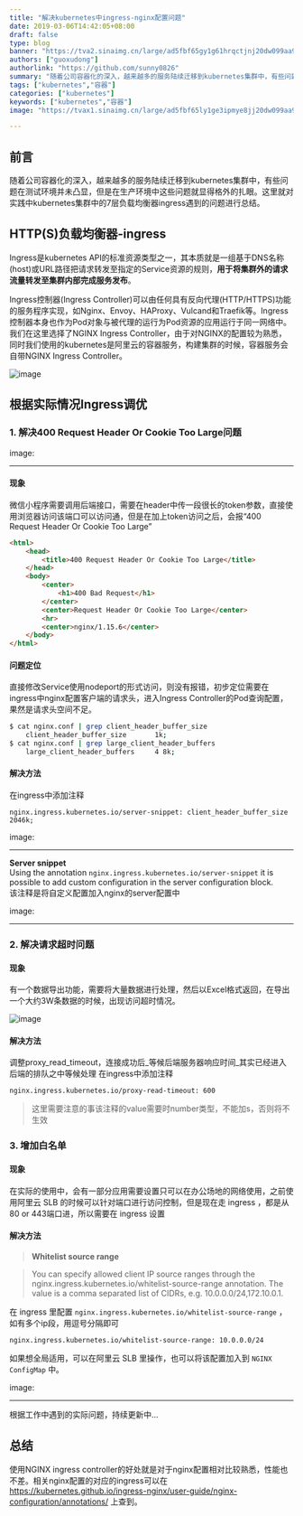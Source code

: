 ```yaml
---
title: "解决kubernetes中ingress-nginx配置问题"
date: 2019-03-06T14:42:05+08:00
draft: false
type: blog
banner: "https://tva2.sinaimg.cn/large/ad5fbf65gy1g61hrqctjnj20dw099aa9.jpg"
authors: ["guoxudong"]
authorlink: "https://github.com/sunny0826"
summary: "随着公司容器化的深入，越来越多的服务陆续迁移到kubernetes集群中，有些问题在测试环境并未凸显，但是在生产环境中这些问题就显得格外的扎眼。这里就对实践中kubernetes集群中的7层负载均衡器ingress遇到的问题进行总结。"
tags: ["kubernetes","容器"]
categories: ["kubernetes"]
keywords: ["kubernetes","容器"]
image: "https://tvax1.sinaimg.cn/large/ad5fbf65ly1ge3ipmye8jj20dw099aa9.jpg"

---
```

## 前言

随着公司容器化的深入，越来越多的服务陆续迁移到kubernetes集群中，有些问题在测试环境并未凸显，但是在生产环境中这些问题就显得格外的扎眼。这里就对实践中kubernetes集群中的7层负载均衡器ingress遇到的问题进行总结。

## HTTP(S)负载均衡器-ingress

Ingress是kubernetes API的标准资源类型之一，其本质就是一组基于DNS名称(host)或URL路径把请求转发至指定的Service资源的规则，**用于将集群外的请求流量转发至集群内部完成服务发布**。

Ingress控制器(Ingress Controller)可以由任何具有反向代理(HTTP/HTTPS)功能的服务程序实现，如Nginx、Envoy、HAProxy、Vulcand和Traefik等。Ingress控制器本身也作为Pod对象与被代理的运行为Pod资源的应用运行于同一网络中。我们在这里选择了NGINX Ingress Controller，由于对NGINX的配置较为熟悉，同时我们使用的kubernetes是阿里云的容器服务，构建集群的时候，容器服务会自带NGINX Ingress Controller。

![image](http://tva2.sinaimg.cn/large/ad5fbf65ly1g0t3yj7wecj20w50doab9.jpg)

## 根据实际情况Ingress调优

### 1. 解决400 Request Header Or Cookie Too Large问题
image:

---
    
#### 现象

微信小程序需要调用后端接口，需要在header中传一段很长的token参数，直接使用浏览器访问该端口可以访问通，但是在加上token访问之后，会报“400 Request Header Or Cookie Too Large”

```html
<html>
    <head>
        <title>400 Request Header Or Cookie Too Large</title>
    </head>
    <body>
        <center>
            <h1>400 Bad Request</h1>
        </center>
        <center>Request Header Or Cookie Too Large</center>
        <hr>
        <center>nginx/1.15.6</center>
    </body>
</html>
```

#### 问题定位

直接修改Service使用nodeport的形式访问，则没有报错，初步定位需要在ingress中nginx配置客户端的请求头，进入Ingress Controller的Pod查询配置，果然是请求头空间不足。

```bash
$ cat nginx.conf | grep client_header_buffer_size
    client_header_buffer_size       1k;
$ cat nginx.conf | grep large_client_header_buffers
    large_client_header_buffers     4 8k;
```

#### 解决方法

在ingress中添加注释

```nginx
nginx.ingress.kubernetes.io/server-snippet: client_header_buffer_size 2046k;
```
image:

---
**Server snippet**<br>Using the annotation ```nginx.ingress.kubernetes.io/server-snippet``` it is possible to add custom configuration in the server configuration block.
<br>该注释是将自定义配置加入nginx的server配置中

image:

---

### 2. 解决请求超时问题

#### 现象

有一个数据导出功能，需要将大量数据进行处理，然后以Excel格式返回，在导出一个大约3W条数据的时候，出现访问超时情况。

![image](https://tva2.sinaimg.cn/mw690/ad5fbf65ly1g0ubdwwzo5j21b30bjaat.jpg)

#### 解决方法

调整proxy_read_timeout，连接成功后_等候后端服务器响应时间_其实已经进入后端的排队之中等候处理
在ingress中添加注释 

```nginx
nginx.ingress.kubernetes.io/proxy-read-timeout: 600
```

>这里需要注意的事该注释的value需要时number类型，不能加s，否则将不生效

### 3. 增加白名单

#### 现象

在实际的使用中，会有一部分应用需要设置只可以在办公场地的网络使用，之前使用阿里云 SLB 的时候可以针对端口进行访问控制，但是现在走 ingress ，都是从80 or 443端口进，所以需要在 ingress 设置

#### 解决方法

> **Whitelist source range**

>You can specify allowed client IP source ranges through the nginx.ingress.kubernetes.io/whitelist-source-range annotation. The value is a comma separated list of CIDRs, e.g. 10.0.0.0/24,172.10.0.1.

在 ingress 里配置 ```nginx.ingress.kubernetes.io/whitelist-source-range``` ，如有多个ip段，用逗号分隔即可

```nginx
nginx.ingress.kubernetes.io/whitelist-source-range: 10.0.0.0/24
```
如果想全局适用，可以在阿里云 SLB 里操作，也可以将该配置加入到 ```NGINX ConfigMap``` 中。

image:

---
根据工作中遇到的实际问题，持续更新中...

## 总结
使用NGINX ingress controller的好处就是对于nginx配置相对比较熟悉，性能也不差。相关nginx配置的对应的ingress可以在 https://kubernetes.github.io/ingress-nginx/user-guide/nginx-configuration/annotations/ 上查到。